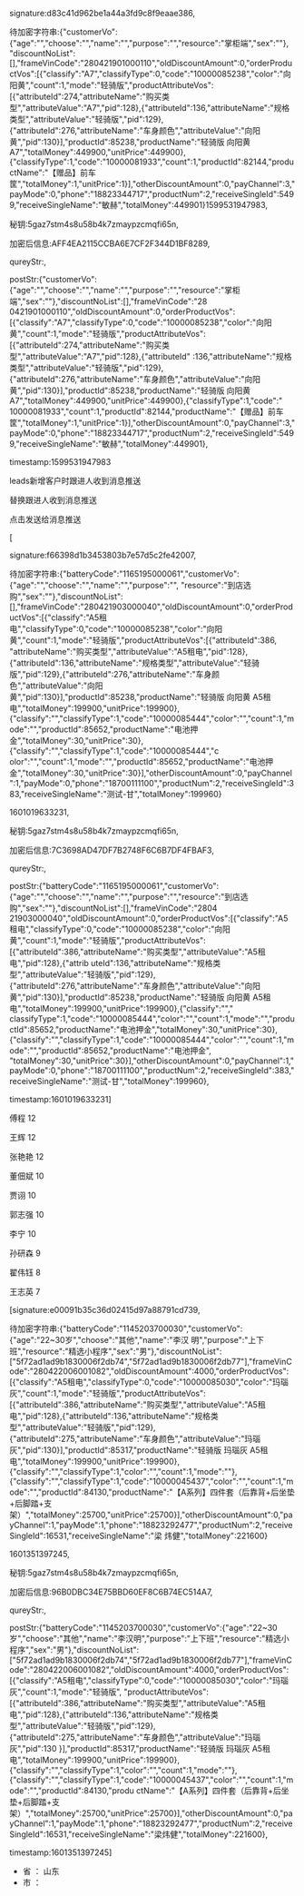 

signature:d83c41d962be1a44a3fd9c8f9eaae386,

待加密字符串:{"customerVo":{"age":"","choose":"","name":"","purpose":"","resource":"掌柜端","sex":""},
"discountNoList":[],"frameVinCode":"280421901000110","oldDiscountAmount":0,"orderProductVos":[{"classify":"A7","classifyType":0,"code":"10000085238","color":"向阳黄","count":1,"mode":"轻骑版","productAttributeVos":[{"attributeId":274,"attributeName":"购买类型","attributeValue":"A7","pid":128},{"attributeId":136,"attributeName":"规格类型","attributeValue":"轻骑版","pid":129},{"attributeId":276,"attributeName":"车身颜色","attributeValue":"向阳黄","pid":130}],"productId":85238,"productName":"轻骑版 向阳黄 A7","totalMoney":449900,"unitPrice":449900},{"classifyType":1,"code":"10000081933","count":1,"productId":82144,"productName":"【赠品】前车筐","totalMoney":1,"unitPrice":1}],"otherDiscountAmount":0,"payChannel":3,"payMode":0,"phone":"18823344717","productNum":2,"receiveSingleId":5499,"receiveSingleName":"敏赫","totalMoney":449901}1599531947983,

秘钥:5gaz7stm4s8u58b4k7zmaypzcmqfi65n,

加密后信息:AFF4EA2115CCBA6E7CF2F344D1BF8289,

qureyStr:,

postStr:{"customerVo":{"age":"","choose":"","name":"","purpose":"","resource":"掌柜端","sex":""},"discountNoList":[],"frameVinCode":"28
0421901000110","oldDiscountAmount":0,"orderProductVos":[{"classify":"A7","classifyType":0,"code":"10000085238","color":"向阳黄","count":1,"mode":"轻骑版","productAttributeVos":[{"attributeId":274,"attributeName":"购买类型","attributeValue":"A7","pid":128},{"attributeId"
:136,"attributeName":"规格类型","attributeValue":"轻骑版","pid":129},{"attributeId":276,"attributeName":"车身颜色","attributeValue":"向阳黄","pid":130}],"productId":85238,"productName":"轻骑版 向阳黄 A7","totalMoney":449900,"unitPrice":449900},{"classifyType":1,"code":"
10000081933","count":1,"productId":82144,"productName":"【赠品】前车筐","totalMoney":1,"unitPrice":1}],"otherDiscountAmount":0,"payChannel":3,"payMode":0,"phone":"18823344717","productNum":2,"receiveSingleId":5499,"receiveSingleName":"敏赫","totalMoney":449901},

timestamp:1599531947983











leads新增客户时跟进人收到消息推送

替换跟进人收到消息推送

点击发送给消息推送







[

signature:f66398d1b3453803b7e57d5c2fe42007,

待加密字符串:{"batteryCode":"1165195000061","customerVo":{"age":"","choose":"","name":"","purpose":"",
"resource":"到店选购","sex":""},"discountNoList":[],"frameVinCode":"280421903000040","oldDiscountAmount":0,"orderProductVos":[{"classify":"A5租电","classifyType":0,"code":"10000085238","color":"向阳黄","count":1,"mode":"轻骑版","productAttributeVos":[{"attributeId":386,
"attributeName":"购买类型","attributeValue":"A5租电","pid":128},{"attributeId":136,"attributeName":"规格类型","attributeValue":"轻骑版","pid":129},{"attributeId":276,"attributeName":"车身颜色","attributeValue":"向阳黄","pid":130}],"productId":85238,"productName":"轻骑版
 向阳黄 A5租电","totalMoney":199900,"unitPrice":199900},{"classify":"","classifyType":1,"code":"10000085444","color":"","count":1,"mode":"","productId":85652,"productName":"电池押金","totalMoney":30,"unitPrice":30},{"classify":"","classifyType":1,"code":"10000085444","c
olor":"","count":1,"mode":"","productId":85652,"productName":"电池押金","totalMoney":30,"unitPrice":30}],"otherDiscountAmount":0,"payChannel":1,"payMode":0,"phone":"18700111100","productNum":2,"receiveSingleId":383,"receiveSingleName":"测试-甘","totalMoney":199960}

1601019633231,

秘钥:5gaz7stm4s8u58b4k7zmaypzcmqfi65n,

加密后信息:7C3698AD47DF7B2748F6C6B7DF4FBAF3,

qureyStr:,

postStr:{"batteryCode":"1165195000061","customerVo":{"age":"","choose":"","name":"","purpose":"","resource":"到店选购","sex":""},"discountNoList":[],"frameVinCode":"2804
21903000040","oldDiscountAmount":0,"orderProductVos":[{"classify":"A5租电","classifyType":0,"code":"10000085238","color":"向阳黄","count":1,"mode":"轻骑版","productAttributeVos":[{"attributeId":386,"attributeName":"购买类型","attributeValue":"A5租电","pid":128},{"attrib
uteId":136,"attributeName":"规格类型","attributeValue":"轻骑版","pid":129},{"attributeId":276,"attributeName":"车身颜色","attributeValue":"向阳黄","pid":130}],"productId":85238,"productName":"轻骑版 向阳黄 A5租电","totalMoney":199900,"unitPrice":199900},{"classify":"","
classifyType":1,"code":"10000085444","color":"","count":1,"mode":"","productId":85652,"productName":"电池押金","totalMoney":30,"unitPrice":30},{"classify":"","classifyType":1,"code":"10000085444","color":"","count":1,"mode":"","productId":85652,"productName":"电池押金",
"totalMoney":30,"unitPrice":30}],"otherDiscountAmount":0,"payChannel":1,"payMode":0,"phone":"18700111100","productNum":2,"receiveSingleId":383,"receiveSingleName":"测试-甘","totalMoney":199960},

timestamp:1601019633231]



傅程			12

王辉 			12

张艳艳		12

董佃斌			10

贾诩			10

郭志强			10

李宁				10

孙研森			9

翟伟钰			8

王志英		7



[signature:e00091b35c36d02415d97a88791cd739,

待加密字符串:{"batteryCode":"1145203700030","customerVo":{"age":"22~30岁","choose":"其他","name":"李汉
明","purpose":"上下班","resource":"精选小程序","sex":"男"},"discountNoList":["5f72ad1ad9b1830006f2db74","5f72ad1ad9b1830006f2db77"],"frameVinCode":"280422006001082","oldDiscountAmount":4000,"orderProductVos":[{"classify":"A5租电","classifyType":0,"code":"10000085030","color":"玛瑙灰","count":1,"mode":"轻骑版","productAttributeVos":[{"attributeId":386,"attributeName":"购买类型","attributeValue":"A5租电","pid":128},{"attributeId":136,"attributeName":"规格类型","attributeValue":"轻骑版","pid":129},{"attributeId":275,"attributeName":"车身颜色","attributeValue":"玛瑙灰","pid":130}],"productId":85317,"productName":"轻骑版 玛瑙灰 A5租电","totalMoney":199900,"unitPrice":199900},{"classify":"","classifyType":1,"color":"","count":1,"mode":""},{"classify":"","classifyType":1,"code":"10000045437","color":"","count":1,"mode":"","productId":84130,"productName":"【A系列】四件套（后靠背+后坐垫+后脚踏+支架）","totalMoney":25700,"unitPrice":25700}],"otherDiscountAmount":0,"payChannel":1,"payMode":1,"phone":"18823292477","productNum":2,"receiveSingleId":16531,"receiveSingleName":"梁
炜健","totalMoney":221600}

1601351397245,

秘钥:5gaz7stm4s8u58b4k7zmaypzcmqfi65n,

加密后信息:96B0DBC34E75BBD60EF8C6B74EC514A7,

qureyStr:,

postStr:{"batteryCode":"1145203700030","customerVo":{"age":"22~30岁","choose":"其他","name":"李汉明","purpose":"上下班","resource":"精选小
程序","sex":"男"},"discountNoList":["5f72ad1ad9b1830006f2db74","5f72ad1ad9b1830006f2db77"],"frameVinCode":"280422006001082","oldDiscountAmount":4000,"orderProductVos":[{"classify":"A5租电","classifyType":0,"code":"10000085030","color":"玛瑙灰","count":1,"mode":"轻骑版",
"productAttributeVos":[{"attributeId":386,"attributeName":"购买类型","attributeValue":"A5租电","pid":128},{"attributeId":136,"attributeName":"规格类型","attributeValue":"轻骑版","pid":129},{"attributeId":275,"attributeName":"车身颜色","attributeValue":"玛瑙灰","pid":130
}],"productId":85317,"productName":"轻骑版 玛瑙灰 A5租电","totalMoney":199900,"unitPrice":199900},{"classify":"","classifyType":1,"color":"","count":1,"mode":""},{"classify":"","classifyType":1,"code":"10000045437","color":"","count":1,"mode":"","productId":84130,"produ
ctName":"【A系列】四件套（后靠背+后坐垫+后脚踏+支架）","totalMoney":25700,"unitPrice":25700}],"otherDiscountAmount":0,"payChannel":1,"payMode":1,"phone":"18823292477","productNum":2,"receiveSingleId":16531,"receiveSingleName":"梁炜健","totalMoney":221600},

timestamp:1601351397245]



- 省 ： 山东
- 市 ：